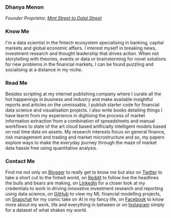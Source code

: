 ### Dhanya Menon
*Founder Proprietor, [Mint Street to Dalal Street](https://sites.google.com/view/mint-street-to-dalal-street)*
### Know Me
I'm a data scientist in the fintech ecosystem specialising in banking, capital markets and global economic affairs. I interest myself in breaking news, investment research and thought leadership that drives action. When not storytelling with theories, events or data or brainstorming for novel solutions for new problems in the financial markets, I can be found puzzling and socialising at a distance in my niche. 
### Read Me
Besides scripting at my internet publishing company where I curate all the hot happenings in business and industry and make available insightful reports and articles on the unmissable, I publish starter code for financial data science and visualisation projects. I also write books detailing things I have learnt from my experience in digitising the process of market information extraction from a combination of spreadsheets and manual workflows to state of the art cloud based artificially intelligent models based on real time data on assets. My research interests focus on general finance, risk management and trading and market microstructure and so, my papers explore ways to make the everyday journey through the maze of market data hassle free using quantitative analysis.
### Contact Me 
Find me not only on [Blogger](https://www.blogger.com/profile/10908435327590944385) to really get to know me but also on [Twitter](https://www.twitter.com/mizdhanyamenon) to take a short cut to the fintwit world, on [Reddit](https://www.reddit.com/user/dominadhanyamenonmba) to follow live the headlines the bulls and bears are making, on [LinkedIn](https://www.linkedin.com/in/sayidadhanyamenonmba) for a closer look at my credentials to work in driving innovative investment research and reporting using data science, on [GitHub](https://www.github.com/signorinadhanyamenonmba) to view my ML financial modelling projects, on [Snapchat](https://www.snapchat.com/add/maamdhanyamenon) for my comic take on AI in my fancy life, on [Facebook](https://www.facebook.com/susridhanyamenonmba) to know more about my work, life and everything in between or on [Instagram](https://www.instagram.com/srtadhanyamenonmba) simply for a dataset of what shakes my world.
